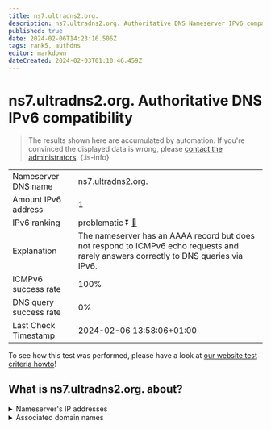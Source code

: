 ```yaml
---
title: ns7.ultradns2.org.
description: ns7.ultradns2.org. Authoritative DNS Nameserver IPv6 compatibility
published: true
date: 2024-02-06T14:23:16.506Z
tags: rank5, authdns
editor: markdown
dateCreated: 2024-02-03T01:10:46.459Z
---
```


# ns7.ultradns2.org. Authoritative DNS IPv6 compatibility

> The results shown here are accumulated by automation. If you're convinced the displayed data is wrong, please [contact the administrators](/howto/chat). 
{.is-info}




|   |   |
| - | - |
| Nameserver DNS name | ns7.ultradns2.org.
| Amount IPv6 address | 1
| IPv6 ranking | problematic :arrow_double_down: [🔗](/howto/ranking) |
| Explanation | The nameserver has an AAAA record but does not respond to ICMPv6 echo requests and rarely answers correctly to DNS queries via IPv6. |
| ICMPv6 success rate | 100%|
| DNS query success rate | 0% |
| Last Check Timestamp | 2024-02-06 13:58:06+01:00 |

To see how this test was performed, please have a look at [our website test criteria howto](/howto/testcriteria/authdns)!


## What is ns7.ultradns2.org. about?




<details>
<summary>Nameserver's IP addresses</summary>

2610:a1:3207::53

</details>



<details>
<summary>Associated domain names</summary>

www.rbc.com

</details>
